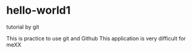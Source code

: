 # hello-world1
tutorial by git


This is practice to use git and Github
This application is very difficult for meXX
